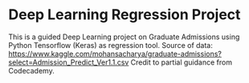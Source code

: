 # Deep Learning Regression Project

This is a guided Deep Learning project on Graduate Admissions using Python Tensorflow (Keras) as regression tool.
Source of data: https://www.kaggle.com/mohansacharya/graduate-admissions?select=Admission_Predict_Ver1.1.csv
Credit to partial guidance from Codecademy.

